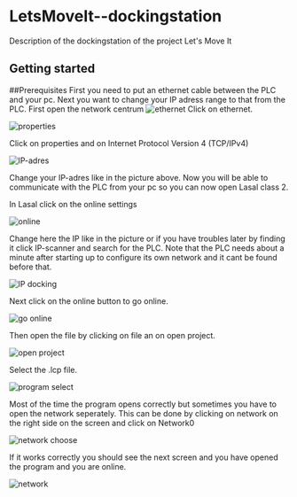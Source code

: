 # LetsMoveIt--dockingstation
Description of the dockingstation of the project Let's Move It

## Getting started


##Prerequisites
First you need to put an ethernet cable between the PLC and your pc. Next you want to change your IP adress range to that from the PLC.
First open the network centrum
![ethernet](https://user-images.githubusercontent.com/52155322/60008621-b0514680-9674-11e9-93cd-c1542019bed6.JPG)
Click on ethernet.

![properties](https://user-images.githubusercontent.com/52155322/60008631-b1827380-9674-11e9-8ca0-ce1922f27aa7.JPG)

Click on properties and on Internet Protocol Version 4 (TCP/IPv4)

![IP-adres](https://user-images.githubusercontent.com/52155322/60008624-b0e9dd00-9674-11e9-8bcd-f725272b71de.JPG)

Change your IP-adres like in the picture above.
Now you will be able to communicate with the PLC from your pc so you can now open Lasal class 2. 

In Lasal click on the online settings

![online](https://user-images.githubusercontent.com/52155322/60008628-b1827380-9674-11e9-8102-e6faac67af99.JPG)

Change here the IP like in the picture or if you have troubles later by finding it click IP-scanner and search for the PLC. Note that the PLC needs about a minute after starting up to configure its own network and it cant be found before that.

![IP docking](https://user-images.githubusercontent.com/52155322/60008623-b0e9dd00-9674-11e9-8baa-ad68be0ee5e1.JPG)

Next click on the online button to go online.

![go online](https://user-images.githubusercontent.com/52155322/60008622-b0514680-9674-11e9-979c-e57c619f20f4.JPG)

Then open the file by clicking on file an on open project.

![open project](https://user-images.githubusercontent.com/52155322/60008629-b1827380-9674-11e9-9a39-3ecdf33607c5.png)

Select the .lcp file.

![program select](https://user-images.githubusercontent.com/52155322/60008630-b1827380-9674-11e9-88a7-cf76d819a801.JPG)

Most of the time the program opens correctly but sometimes you have to open the network seperately. This can be done by clicking on
network on the right side on the screen and click on Network0

![network choose](https://user-images.githubusercontent.com/52155322/60008625-b0e9dd00-9674-11e9-9c2d-1817f6809935.JPG)

If it works correctly you should see the next screen and you have opened the program and you are online.

![network](https://user-images.githubusercontent.com/52155322/60008626-b0e9dd00-9674-11e9-8830-56f20a1c8118.JPG)








